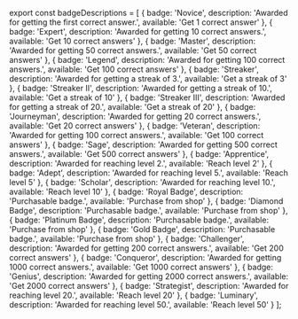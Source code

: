 export const badgeDescriptions = [
  { badge: 'Novice', description: 'Awarded for getting the first correct answer.', available: 'Get 1 correct answer' },
  { badge: 'Expert', description: 'Awarded for getting 10 correct answers.', available: 'Get 10 correct answers' },
  { badge: 'Master', description: 'Awarded for getting 50 correct answers.', available: 'Get 50 correct answers' },
  { badge: 'Legend', description: 'Awarded for getting 100 correct answers.', available: 'Get 100 correct answers' },
  { badge: 'Streaker', description: 'Awarded for getting a streak of 3.', available: 'Get a streak of 3' },
  { badge: 'Streaker II', description: 'Awarded for getting a streak of 10.', available: 'Get a streak of 10' },
  { badge: 'Streaker III', description: 'Awarded for getting a streak of 20.', available: 'Get a streak of 20' },
  { badge: 'Journeyman', description: 'Awarded for getting 20 correct answers.', available: 'Get 20 correct answers' },
  { badge: 'Veteran', description: 'Awarded for getting 100 correct answers.', available: 'Get 100 correct answers' },
  { badge: 'Sage', description: 'Awarded for getting 500 correct answers.', available: 'Get 500 correct answers' },
  { badge: 'Apprentice', description: 'Awarded for reaching level 2.', available: 'Reach level 2' },
  { badge: 'Adept', description: 'Awarded for reaching level 5.', available: 'Reach level 5' },
  { badge: 'Scholar', description: 'Awarded for reaching level 10.', available: 'Reach level 10' },
  { badge: 'Royal Badge', description: 'Purchasable badge.', available: 'Purchase from shop' },
  { badge: 'Diamond Badge', description: 'Purchasable badge.', available: 'Purchase from shop' },
  { badge: 'Platinum Badge', description: 'Purchasable badge.', available: 'Purchase from shop' },
  { badge: 'Gold Badge', description: 'Purchasable badge.', available: 'Purchase from shop' },
  { badge: 'Challenger', description: 'Awarded for getting 200 correct answers.', available: 'Get 200 correct answers' },
  { badge: 'Conqueror', description: 'Awarded for getting 1000 correct answers.', available: 'Get 1000 correct answers' },
  { badge: 'Genius', description: 'Awarded for getting 2000 correct answers.', available: 'Get 2000 correct answers' },
  { badge: 'Strategist', description: 'Awarded for reaching level 20.', available: 'Reach level 20' },
  { badge: 'Luminary', description: 'Awarded for reaching level 50.', available: 'Reach level 50' }
];
